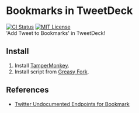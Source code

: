 # Bookmarks in TweetDeck
[![CI Status](https://github.com/ciffelia/tweetdeck-bookmarks/workflows/CI/badge.svg?branch=master)](https://github.com/ciffelia/tweetdeck-bookmarks/actions?query=workflow%3ACI+branch%3Amaster)
[![MIT License](https://img.shields.io/badge/license-MIT-brightgreen.svg?style=flat)](LICENSE)  
'Add Tweet to Bookmarks' in TweetDeck!

## Install

1. Install [TamperMonkey](https://tampermonkey.net/).
2. Install script from [Greasy Fork](https://greasyfork.org/ja/scripts/408464-bookmarks-in-tweetdeck).

## References
- [Twitter Undocumented Endpoints for Bookmark](https://gist.github.com/stepney141/c161a83f02c42e161c905249733b9225)

